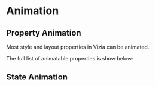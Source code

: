 # Animation


## Property Animation
Most style and layout properties in Vizia can be animated.

The full list of animatable properties is show below:


## State Animation
